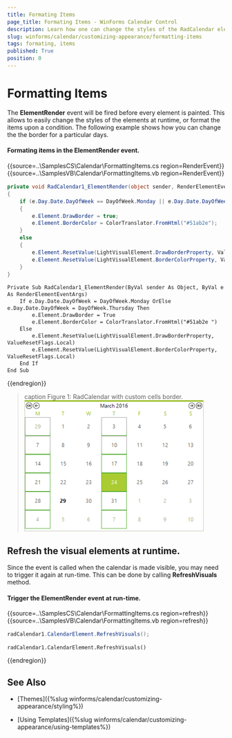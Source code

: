 ```yaml
---
title: Formating Items
page_title: Formating Items - WinForms Calendar Control
description: Learn how one can change the styles of the RadCalendar elements upon a condition.
slug: winforms/calendar/customizing-appearance/formatting-items
tags: formating, items
published: True
position: 0
---
```


# Formatting Items

The __ElementRender__ event will be fired before every element is painted. This allows to easily change the styles of the elements at runtime, or format the items upon a condition. The following example shows how you can change the the border for a particular days. 

#### Formating items in the ElementRender event.

{{source=..\SamplesCS\Calendar\FormattingItems.cs region=RenderEvent}}
{{source=..\SamplesVB\Calendar\FormattingItems.vb region=RenderEvent}}
````C#
private void RadCalendar1_ElementRender(object sender, RenderElementEventArgs e)
{
    if (e.Day.Date.DayOfWeek == DayOfWeek.Monday || e.Day.Date.DayOfWeek == DayOfWeek.Thursday)
    {
        e.Element.DrawBorder = true;
        e.Element.BorderColor = ColorTranslator.FromHtml("#51ab2e");
    }
    else
    {
        e.Element.ResetValue(LightVisualElement.DrawBorderProperty, ValueResetFlags.Local);
        e.Element.ResetValue(LightVisualElement.BorderColorProperty, ValueResetFlags.Local);
    }
}

````
````VB.NET
Private Sub RadCalendar1_ElementRender(ByVal sender As Object, ByVal e As RenderElementEventArgs)
    If e.Day.Date.DayOfWeek = DayOfWeek.Monday OrElse e.Day.Date.DayOfWeek = DayOfWeek.Thursday Then
        e.Element.DrawBorder = True
        e.Element.BorderColor = ColorTranslator.FromHtml("#51ab2e ")
    Else
        e.Element.ResetValue(LightVisualElement.DrawBorderProperty, ValueResetFlags.Local)
        e.Element.ResetValue(LightVisualElement.BorderColorProperty, ValueResetFlags.Local)
    End If
End Sub

````

{{endregion}}

>caption Figure 1: RadCalendar with custom cells border.
![calendar-formatting-items 001](images/calendar-formatting-items001.png)

## Refresh the visual elements at runtime.

Since the event is called when the calendar is made visible, you may need to trigger it again at run-time. This can be done by calling __RefreshVisuals__ method.

#### Trigger the ElementRender event at run-time.

{{source=..\SamplesCS\Calendar\FormattingItems.cs region=refresh}}
{{source=..\SamplesVB\Calendar\FormattingItems.vb region=refresh}}
````C#
radCalendar1.CalendarElement.RefreshVisuals();

````
````VB.NET
radCalendar1.CalendarElement.RefreshVisuals()

````

{{endregion}}


## See Also

* [Themes]({%slug winforms/calendar/customizing-appearance/styling%})

* [Using Templates]({%slug winforms/calendar/customizing-appearance/using-templates%})

